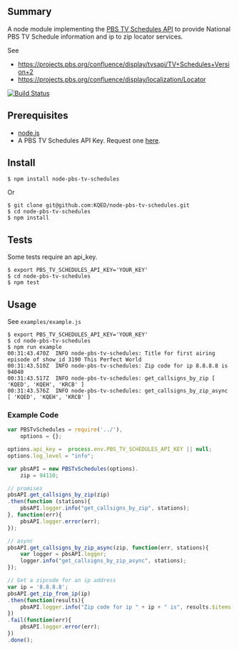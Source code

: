 ## Summary
A node module implementing the [PBS TV Schedules API](https://projects.pbs.org/confluence/display/tvsapi/TV+Schedules+Version+2) to provide National PBS TV Schedule information and ip to zip locator services.

See
* https://projects.pbs.org/confluence/display/tvsapi/TV+Schedules+Version+2
* https://projects.pbs.org/confluence/display/localization/Locator

[![Build Status](https://travis-ci.org/KQED/node-pbs-tv-schedules.svg?branch=release)](https://travis-ci.org/KQED/node-pbs-tv-schedules)

## Prerequisites
* [node.js](https://nodejs.org/)
* A PBS TV Schedules API Key. Request one [here](http://open.pbs.org/tools/pbs-api-key-request/).

## Install
```
$ npm install node-pbs-tv-schedules
```
Or
```
$ git clone git@github.com:KQED/node-pbs-tv-schedules.git
$ cd node-pbs-tv-schedules
$ npm install
```

## Tests
Some tests require an api_key.
```
$ export PBS_TV_SCHEDULES_API_KEY='YOUR_KEY'
$ cd node-pbs-tv-schedules
$ npm test
```

## Usage
See `examples/example.js`
```
$ export PBS_TV_SCHEDULES_API_KEY='YOUR_KEY'
$ cd node-pbs-tv-schedules
$ npm run example
00:31:43.470Z  INFO node-pbs-tv-schedules: Title for first airing episode of show_id 3190 This Perfect World
00:31:43.510Z  INFO node-pbs-tv-schedules: Zip code for ip 8.8.8.8 is 94040
00:31:43.517Z  INFO node-pbs-tv-schedules: get_callsigns_by_zip [ 'KQED', 'KQEH', 'KRCB' ]
00:31:43.576Z  INFO node-pbs-tv-schedules: get_callsigns_by_zip_async [ 'KQED', 'KQEH', 'KRCB' ]
```
### Example Code
```js
var PBSTvSchedules = require('../'),
    options = {};

options.api_key =  process.env.PBS_TV_SCHEDULES_API_KEY || null;
options.log_level = "info";

var pbsAPI = new PBSTvSchedules(options).
    zip = 94110;

// promises
pbsAPI.get_callsigns_by_zip(zip)
.then(function (stations){
    pbsAPI.logger.info("get_callsigns_by_zip", stations);
}, function(err){
    pbsAPI.logger.error(err);
});

// async
pbsAPI.get_callsigns_by_zip_async(zip, function(err, stations){
    var logger = pbsAPI.logger;
    logger.info("get_callsigns_by_zip_async", stations);
});

// Get a zipcode for an ip address
var ip = '8.8.8.8';
pbsAPI.get_zip_from_ip(ip)
.then(function(results){
    pbsAPI.logger.info("Zip code for ip " + ip + " is", results.$items[0].zipcode);
})
.fail(function(err){
    pbsAPI.logger.error(err);
})
.done();
```
